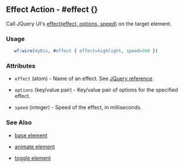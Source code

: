 

## Effect Action - #effect {}

  Call JQuery UI's [effect(effect, options, speed)](http://docs.jquery.com/UI/Effects/effect) on the target element.

### Usage

```erlang
   wf:wire(myDiv, #effect { effect=highlight, speed=500 })

```

### Attributes

   * `effect` (atom) - Name of an effect. See <a href='http://docs.jquery.com/UI/Effects'>JQuery reference</a>.

   * `options` (key/value pair) - Key/value pair of options for the specified effect.

   * `speed` (integer) - Speed of the effect, in milliseconds.

### See Also

 *  [base element](./action_base.md)

 *  [animate element](./animate.html)

 *  [toggle element](./toggle.html)

 
